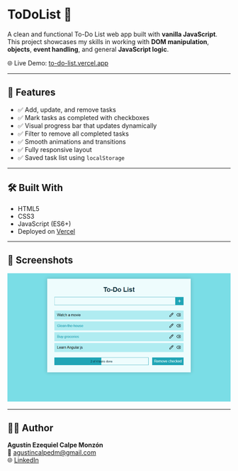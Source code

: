 # ToDoList 📝

A clean and functional To-Do List web app built with **vanilla JavaScript**.  
This project showcases my skills in working with **DOM manipulation**, **objects**, **event handling**, and general **JavaScript logic**.

🌐 Live Demo: [to-do-list.vercel.app](https://to-do-list-beta-six-99.vercel.app/)

---

## 🚀 Features

- ✅ Add, update, and remove tasks
- ✅ Mark tasks as completed with checkboxes
- ✅ Visual progress bar that updates dynamically
- ✅ Filter to remove all completed tasks
- ✅ Smooth animations and transitions
- ✅ Fully responsive layout
- ✅ Saved task list using `localStorage`

---

## 🛠️ Built With

- HTML5
- CSS3
- JavaScript (ES6+)
- Deployed on [Vercel](https://vercel.com/)

---

## 📸 Screenshots

<p align="center">
  <img src="images/todolist-screenshot.png" alt="ToDo List Screenshot" width="600">
</p>

---

## 🧑‍💻 Author

**Agustín Ezequiel Calpe Monzón**  
📧 [agustincalpedm@gmail.com](mailto:agustincalpedm@gmail.com)  
🌐 [LinkedIn](https://www.linkedin.com/in/agustin-calpe/)
